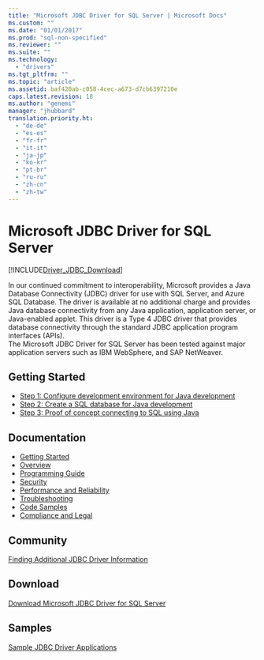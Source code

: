 ```yaml
---
title: "Microsoft JDBC Driver for SQL Server | Microsoft Docs"
ms.custom: ""
ms.date: "01/01/2017"
ms.prod: "sql-non-specified"
ms.reviewer: ""
ms.suite: ""
ms.technology: 
  - "drivers"
ms.tgt_pltfrm: ""
ms.topic: "article"
ms.assetid: baf420ab-c058-4cec-a673-d7cb6397210e
caps.latest.revision: 18
ms.author: "genemi"
manager: "jhubbard"
translation.priority.ht: 
  - "de-de"
  - "es-es"
  - "fr-fr"
  - "it-it"
  - "ja-jp"
  - "ko-kr"
  - "pt-br"
  - "ru-ru"
  - "zh-cn"
  - "zh-tw"
---
```

# Microsoft JDBC Driver for SQL Server
[!INCLUDE[Driver_JDBC_Download](../../connect/jdbc/includes)]

  In our continued commitment to interoperability, Microsoft provides a Java Database Connectivity (JDBC) driver for use with SQL Server, and Azure SQL Database. The driver is available at no additional charge and provides Java database connectivity from any Java application, application server, or Java-enabled applet. This driver is a Type 4 JDBC driver that provides database connectivity through the standard JDBC application program interfaces (APIs).  
The Microsoft JDBC Driver for SQL Server has been tested against major application servers such as IBM WebSphere, and SAP NetWeaver.  
  
## Getting Started  
* [Step 1: Configure development environment for Java development](../../connect/jdbc/step-1--configure-development-environment-for-java-development.md)  
* [Step 2: Create a SQL database for Java development](../../connect/jdbc/step-2--create-a-sql-database-for-java-development.md)  
* [Step 3: Proof of concept connecting to SQL using Java](../../connect/jdbc/step-3--proof-of-concept-connecting-to-sql-using-java.md)  
  
## Documentation  
* [Getting Started](../../connect/jdbc/getting-started-with-the-jdbc-driver.md)
* [Overview](../../connect/jdbc/overview-of-the-jdbc-driver.md)  
* [Programming Guide](../../connect/jdbc/programming-guide-for-jdbc-sql-driver.md)
* [Security](../../connect/jdbc/securing-jdbc-driver-applications.md)  
* [Performance and Reliability](../../connect/jdbc/improving-performance-and-reliability-with-the-jdbc-driver.md)  
* [Troubleshooting](../../connect/jdbc/diagnosing-problems-with-the-jdbc-driver.md)
* [Code Samples](../../connect/jdbc/sample-jdbc-driver-applications.md) 
* [Compliance and Legal](../../connect/jdbc/compliance-and-legal-for-the-jdbc-sql-driver.md)  
  
## Community  
 [Finding Additional JDBC Driver Information](../../connect/jdbc/finding-additional-jdbc-driver-information.md)  
  
## Download  
 [Download Microsoft JDBC Driver for SQL Server](../../connect/jdbc/download-microsoft-jdbc-driver-for-sql-server.md)  
  
## Samples  
 [Sample JDBC Driver Applications](../../connect/jdbc/sample-jdbc-driver-applications.md)  
  
  